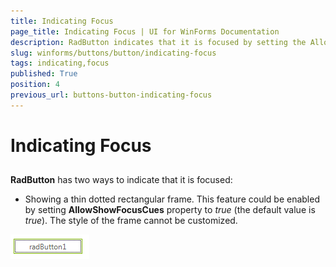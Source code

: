 ```yaml
---
title: Indicating Focus
page_title: Indicating Focus | UI for WinForms Documentation
description: RadButton indicates that it is focused by setting the AllowShowFocusCues property to true.
slug: winforms/buttons/button/indicating-focus
tags: indicating,focus
published: True
position: 4
previous_url: buttons-button-indicating-focus
---
```


# Indicating Focus



## 

__RadButton__ has two ways to indicate that it is focused:

* Showing a thin dotted rectangular frame. This feature could be enabled by setting __AllowShowFocusCues__ property to *true* (the default value is *true*). The style of the frame cannot be customized. 
 
![buttons-button-indicating-focus 001](images/buttons-button-indicating-focus001.png) 
          
